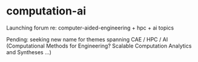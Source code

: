# computation-ai
Launching forum re: computer-aided-engineering + hpc + ai topics

Pending: seeking new name for themes spanning CAE / HPC / AI (Computational Methods for Engineering? Scalable Computation Analytics and Syntheses …)

